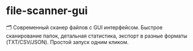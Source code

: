# file-scanner-gui
🗂️ Современный сканер файлов с GUI интерфейсом. Быстрое сканирование папок, детальная статистика, экспорт в разные форматы (TXT/CSV/JSON). Простой запуск одним кликом.
